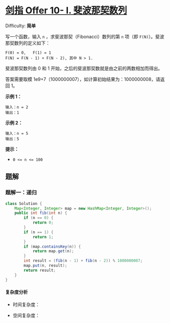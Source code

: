 # [剑指 Offer 10- I. 斐波那契数列](https://leetcode-cn.com/problems/fei-bo-na-qi-shu-lie-lcof/)

Difficulty: **简单**

写一个函数，输入 `n` ，求斐波那契（Fibonacci）数列的第 `n` 项（即 `F(N)`）。斐波那契数列的定义如下：

```
F(0) = 0,   F(1) = 1
F(N) = F(N - 1) + F(N - 2), 其中 N > 1.
```

斐波那契数列由 0 和 1 开始，之后的斐波那契数就是由之前的两数相加而得出。

答案需要取模 1e9+7（1000000007），如计算初始结果为：1000000008，请返回 1。

**示例 1：**

```
输入：n = 2
输出：1
```

**示例 2：**

```
输入：n = 5
输出：5
```

**提示：**

*   `0 <= n <= 100`


## 题解

### 题解一：递归

```java
class Solution {
    Map<Integer, Integer> map = new HashMap<Integer, Integer>();
    public int fib(int n) {
        if (n == 0) {
            return 0;
        }
        if (n == 1) {
            return 1;
        }
        if (map.containsKey(n)) {
            return map.get(n);
        }
        int result = (fib(n - 1) + fib(n - 2)) % 1000000007;
        map.put(n, result);
        return result;
    }
}
```

#### 复杂度分析

- 时间复杂度：

- 空间复杂度：
